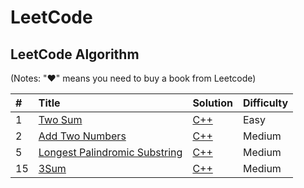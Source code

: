 # LeetCode

## LeetCode Algorithm

\(Notes: "♥" means you need to buy a book from Leetcode\)

| \# | Title | Solution | Difficulty |
| :--- | :--- | :--- | :--- |
|1|[Two Sum](https://leetcode.com/problems/two-sum) | [C++](./algorithms/TwoSum/TwoSum.cc)|Easy|
|2|[Add Two Numbers](https://leetcode.com/problems/add-two-numbers) | [C++](./algorithms/AddTwoNumbers/AddTwoNumbers.cc)|Medium|
|5|[Longest Palindromic Substring](https://leetcode.com/problems/longest-palindromic-substring) | [C++](./algorithms/LongestPalindromicSubstring/LongestPalindromicSubstring.cc)|Medium|
|15|[3Sum](https://leetcode.com/problems/3sum) | [C++](./algorithms/3sum/3sum.cc)|Medium|
